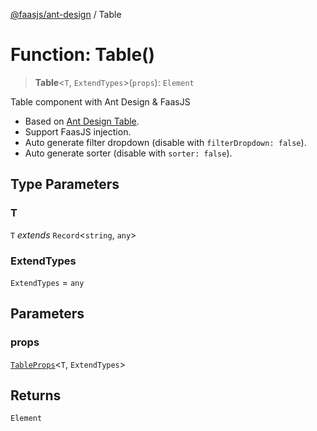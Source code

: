 [@faasjs/ant-design](../README.md) / Table

# Function: Table()

> **Table**\<`T`, `ExtendTypes`\>(`props`): `Element`

Table component with Ant Design & FaasJS

- Based on [Ant Design Table](https://ant.design/components/table/).
- Support FaasJS injection.
- Auto generate filter dropdown (disable with `filterDropdown: false`).
- Auto generate sorter (disable with `sorter: false`).

## Type Parameters

### T

`T` *extends* `Record`\<`string`, `any`\>

### ExtendTypes

`ExtendTypes` = `any`

## Parameters

### props

[`TableProps`](../type-aliases/TableProps.md)\<`T`, `ExtendTypes`\>

## Returns

`Element`
